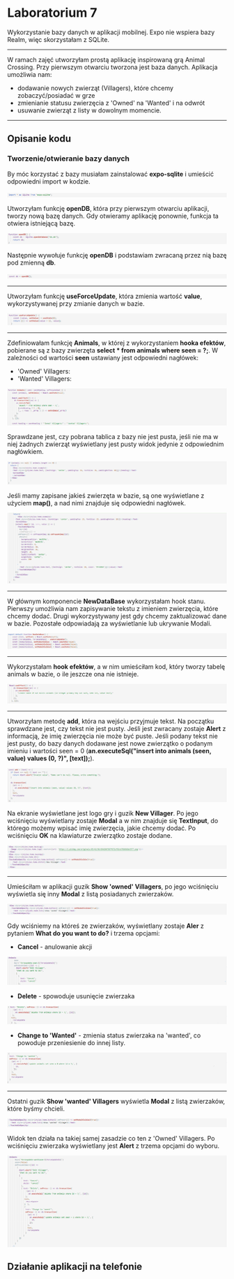 # Laboratorium 7
Wykorzystanie bazy danych w aplikacji mobilnej. Expo nie wspiera bazy Realm, więc skorzystałam z SQLite.

------------------------------------

W ramach zajęć utworzyłam prostą aplikację inspirowaną grą Animal Crossing. Przy pierwszym otwarciu tworzona jest baza danych. Aplikacja umożliwia nam:
- dodawanie nowych zwierząt (Villagers), które chcemy zobaczyć/posiadać w grze
- zmienianie statusu zwierzęcia z 'Owned' na 'Wanted' i na odwrót
- usuwanie zwierząt z listy w dowolnym momencie.

------------------------------------

## Opisanie kodu

### Tworzenie/otwieranie bazy danych

By móc korzystać z bazy musiałam zainstalować **expo-sqlite** i umieścić odpowiedni import w kodzie.

![1](https://github.com/kamilanagorska/aplikacje-mobilne-nagorska-185ic/blob/main/Laboratorium7/screenshots/1.png?raw=true)

Utworzyłam funkcję **openDB**, która przy pierwszym otwarciu aplikacji, tworzy nową bazę danych. Gdy otwieramy aplikację ponownie, funkcja ta otwiera istniejącą bazę.

![1](https://github.com/kamilanagorska/aplikacje-mobilne-nagorska-185ic/blob/main/Laboratorium7/screenshots/2.png?raw=true)

Następnie wywołuje funkcję **openDB** i podstawiam zwracaną przez nią bazę pod zmienną **db**.

![1](https://github.com/kamilanagorska/aplikacje-mobilne-nagorska-185ic/blob/main/Laboratorium7/screenshots/3.png?raw=true)

------------------------------------

Utworzyłam funkcję **useForceUpdate**, która zmienia wartość **value**, wykorzystywanej przy zmianie danych w bazie. 

![1](https://github.com/kamilanagorska/aplikacje-mobilne-nagorska-185ic/blob/main/Laboratorium7/screenshots/4.png?raw=true)

------------------------------------

Zdefiniowałam funkcję **Animals**, w której z wykorzystaniem **hooka efektów**, pobierane są z bazy zwierzęta **select * from animals where seen = ?;**. W zależności od wartości **seen** ustawiany jest odpowiedni nagłówek: 
- 'Owned' Villagers:
- 'Wanted' Villagers:

![1](https://github.com/kamilanagorska/aplikacje-mobilne-nagorska-185ic/blob/main/Laboratorium7/screenshots/5.png?raw=true)

Sprawdzane jest, czy pobrana tablica z bazy nie jest pusta, jeśli nie ma w niej żadnych zwierząt wyświetlany jest pusty widok jedynie z odpowiednim nagłówkiem.

![1](https://github.com/kamilanagorska/aplikacje-mobilne-nagorska-185ic/blob/main/Laboratorium7/screenshots/6.png?raw=true)

Jeśli mamy zapisane jakieś zwierzęta w bazie, są one wyświetlane z użyciem **map()**, a nad nimi znajduje się odpowiedni nagłówek.

![1](https://github.com/kamilanagorska/aplikacje-mobilne-nagorska-185ic/blob/main/Laboratorium7/screenshots/7.png?raw=true)

------------------------------------

W głównym komponencie **NewDataBase** wykorzystałam hook stanu. Pierwszy umożliwia nam zapisywanie tekstu z imieniem zwierzęcia, które chcemy dodać. Drugi wykorzystywany jest gdy chcemy zaktualizować dane w bazie. Pozostałe odpowiadają za wyświetlanie lub ukrywanie Modali. 

![1](https://github.com/kamilanagorska/aplikacje-mobilne-nagorska-185ic/blob/main/Laboratorium7/screenshots/8.png?raw=true)

------------------------------------

Wykorzystałam **hook efektów**, a w nim umieściłam kod, który tworzy tabelę animals w bazie, o ile jeszcze ona nie istnieje.

![1](https://github.com/kamilanagorska/aplikacje-mobilne-nagorska-185ic/blob/main/Laboratorium7/screenshots/9.png?raw=true)

------------------------------------

Utworzyłam metodę **add**, która na wejściu przyjmuje tekst. Na początku sprawdzane jest, czy tekst nie jest pusty. Jeśli jest zwracany zostaje **Alert** z informacją, że imię zwierzęcia nie może być puste. Jeśli podany tekst nie jest pusty, do bazy danych dodawane jest nowe zwierzątko o podanym imieniu i wartości seen = 0 (**an.executeSql("insert into animals (seen, value) values (0, ?)", [text]);**). 

![1](https://github.com/kamilanagorska/aplikacje-mobilne-nagorska-185ic/blob/main/Laboratorium7/screenshots/10.png?raw=true)

Na ekranie wyświetlane jest logo gry i guzik **New Villager**. Po jego wciśnięciu wyświetlany zostaje **Modal** a w nim znajduje się **TextInput**, do którego możemy wpisać imię zwierzęcia, jakie chcemy dodać. Po wciśnięciu **OK** na klawiaturze zwierzątko zostaje dodane. 

![1](https://github.com/kamilanagorska/aplikacje-mobilne-nagorska-185ic/blob/main/Laboratorium7/screenshots/11.png?raw=true)

------------------------------------

Umieściłam w aplikacji guzik **Show 'owned' Villagers**, po jego wciśnięciu wyświetla się inny **Modal** z listą posiadanych zwierzaków.

![1](https://github.com/kamilanagorska/aplikacje-mobilne-nagorska-185ic/blob/main/Laboratorium7/screenshots/12.png?raw=true)

Gdy wciśniemy na któreś ze zwierzaków, wyświetlany zostaje **Aler** z pytaniem **What do you want to do?** i trzema opcjami:
- **Cancel** - anulowanie akcji

![1](https://github.com/kamilanagorska/aplikacje-mobilne-nagorska-185ic/blob/main/Laboratorium7/screenshots/13.png?raw=true)

- **Delete** - spowoduje usunięcie zwierzaka

![1](https://github.com/kamilanagorska/aplikacje-mobilne-nagorska-185ic/blob/main/Laboratorium7/screenshots/14.png?raw=true)

- **Change to 'Wanted'** - zmienia status zwierzaka na 'wanted', co powoduje przeniesienie do innej listy.

![1](https://github.com/kamilanagorska/aplikacje-mobilne-nagorska-185ic/blob/main/Laboratorium7/screenshots/15.png?raw=true)

------------------------------------
Ostatni guzik **Show 'wanted' Villagers** wyświetla **Modal** z listą zwierzaków, które byśmy chcieli.

![1](https://github.com/kamilanagorska/aplikacje-mobilne-nagorska-185ic/blob/main/Laboratorium7/screenshots/16.png?raw=true)

Widok ten działa na takiej samej zasadzie co ten z 'Owned' Villagers. Po wciśnięciu zwierzaka wyświetlany jest **Alert** z trzema opcjami do wyboru.

![1](https://github.com/kamilanagorska/aplikacje-mobilne-nagorska-185ic/blob/main/Laboratorium7/screenshots/17.png?raw=true)


## Działanie aplikacji na telefonie



